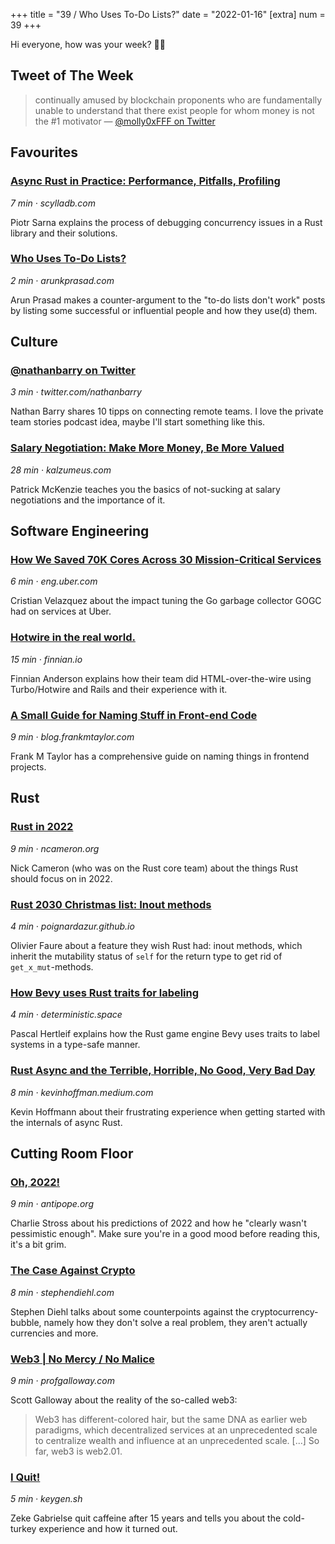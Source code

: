 +++
title = "39 / Who Uses To-Do Lists?"
date = "2022-01-16"
[extra]
num = 39
+++

Hi everyone, how was your week? ✌🏻

## Tweet of The Week
> continually amused by blockchain proponents who are fundamentally unable to understand that there exist people for whom money is not the #1 motivator
> — [@molly0xFFF on Twitter](https://twitter.com/molly0xFFF/status/1482414712365195265)

## Favourites
### [Async Rust in Practice: Performance, Pitfalls, Profiling](https://www.scylladb.com/2022/01/12/async-rust-in-practice-performance-pitfalls-profiling/)
_7 min · scylladb.com_

Piotr Sarna explains the process of debugging concurrency issues in a Rust library and their solutions.

### [Who Uses To-Do Lists?](https://arunkprasad.com/log/who-uses-todo-lists/)
_2 min · arunkprasad.com_

Arun Prasad makes a counter-argument to the "to-do lists don't work" posts by listing some successful or influential people and how they use(d) them.

## Culture

### [@nathanbarry on Twitter](https://twitter.com/nathanbarry/status/1480944048189980678)
_3 min · twitter.com/nathanbarry_

Nathan Barry shares 10 tipps on connecting remote teams. I love the private team stories podcast idea, maybe I'll start something like this.

### [Salary Negotiation: Make More Money, Be More Valued](https://www.kalzumeus.com/2012/01/23/salary-negotiation/)
_28 min · kalzumeus.com_

Patrick McKenzie teaches you the basics of not-sucking at salary negotiations and the importance of it.

## Software Engineering
### [How We Saved 70K Cores Across 30 Mission-Critical Services](https://eng.uber.com/how-we-saved-70k-cores-across-30-mission-critical-services/)
_6 min · eng.uber.com_

Cristian Velazquez about the impact tuning the Go garbage collector GOGC had on services at Uber.

### [Hotwire in the real world.](https://finnian.io/blog/hotwire-in-the-real-world/)
_15 min · finnian.io_

Finnian Anderson explains how their team did HTML-over-the-wire using Turbo/Hotwire and Rails and their experience with it.

### [A Small Guide for Naming Stuff in Front-end Code](https://blog.frankmtaylor.com/2021/10/21/a-small-guide-for-naming-stuff-in-front-end-code/)
_9 min · blog.frankmtaylor.com_

Frank M Taylor has a comprehensive guide on naming things in frontend projects.

## Rust
### [Rust in 2022](https://www.ncameron.org/blog/rust-in-2022-2/)
_9 min · ncameron.org_

Nick Cameron (who was on the Rust core team) about the things Rust should focus on in 2022.

### [Rust 2030 Christmas list: Inout methods](https://poignardazur.github.io//2022/01/05/rust-wishlist-inout-syntax/)
_4 min · poignardazur.github.io_

Olivier Faure about a feature they wish Rust had: inout methods, which inherit the mutability status of `self` for the return type to get rid of `get_x_mut`-methods.

### [How Bevy uses Rust traits for labeling](https://deterministic.space/bevy-labels.html)
_4 min · deterministic.space_

Pascal Hertleif explains how the Rust game engine Bevy uses traits to label systems in a type-safe manner.

### [Rust Async and the Terrible, Horrible, No Good, Very Bad Day](https://kevinhoffman.medium.com/rust-async-and-the-terrible-horrible-no-good-very-bad-day-348ebc836274)
_8 min · kevinhoffman.medium.com_

Kevin Hoffmann about their frustrating experience when getting started with the internals of async Rust.

## Cutting Room Floor
### [Oh, 2022!](http://www.antipope.org/charlie/blog-static/2022/01/oh-2022.html)
_9 min · antipope.org_

Charlie Stross about his predictions of 2022 and how he "clearly wasn't pessimistic enough". Make sure you're in a good mood before reading this, it's a bit grim.

### [The Case Against Crypto](https://www.stephendiehl.com/blog/against-crypto.html)
_8 min · stephendiehl.com_

Stephen Diehl talks about some counterpoints against the cryptocurrency-bubble, namely how they don't solve a real problem, they aren't actually currencies and more.

### [Web3 | No Mercy / No Malice](https://www.profgalloway.com/web3/)
_9 min · profgalloway.com_

Scott Galloway about the reality of the so-called web3:
> Web3 has different-colored hair, but the same DNA as earlier web paradigms, which  decentralized services at an unprecedented scale to centralize wealth and influence at an unprecedented scale. [...] So far, web3 is web2.01.

### [I Quit!](https://keygen.sh/blog/i-quit/)
_5 min · keygen.sh_

Zeke Gabrielse quit caffeine after 15 years and tells you about the cold-turkey experience and how it turned out.